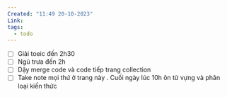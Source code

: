 ```yaml
---
Created: "11:49 20-10-2023"
Link: 
tags:
  - todo
---
```



- [ ] Giải toeic đến 2h30
- [ ] Ngủ trưa đến 2h
- [ ] Dậy merge code và  code tiếp trang collection
- [ ]  Take note mọi thứ ở trang này . Cuối ngày lúc 10h ôn từ vựng và phân loại kiến thức
